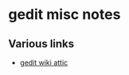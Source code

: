gedit misc notes
================

Various links
-------------

- [gedit wiki attic](https://wiki.gnome.org/Apps/Gedit/Attic)
